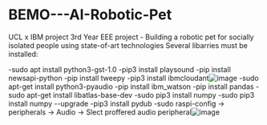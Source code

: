 # BEMO---AI-Robotic-Pet
UCL x IBM project 3rd Year EEE project - Building a robotic pet for socially isolated people using state-of-art technologies
Several libarries must be installed:

-sudo apt install python3-gst-1.0
-pip3 install playsound
-pip install newsapi-python
-pip install tweepy
-pip3 install ibmcloudant![image](https://user-images.githubusercontent.com/34423435/232037909-b04f1b4e-dd02-4fbb-b3d9-0329acce8f63.png)
-sudo apt-get install python3-pyaudio 
-pip install ibm_watson
-pip install pandas
-sudo apt-get install libatlas-base-dev
-sudo pip3 install numpy 
-sudo pip3 install numpy  --upgrade
-pip3 install pydub
-sudo raspi-config -> peripherals -> Audio -> Slect proffered audio peripheral![image](https://user-images.githubusercontent.com/34423435/232037742-dc4521c1-c4b3-4f2c-8fed-4f8d6ceb77fb.png)

